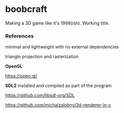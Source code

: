 # boobcraft

Making a 3D game like it's 1998(ish). Working title.

### References

minimal and lightweight with no external dependencies

triangle projection and rasterization

**OpenGL**

https://open.gl/

**SDL2** installed and compiled as part of the program

https://github.com/libsdl-org/SDL

https://github.com/michalzalobny/3d-renderer-in-c
